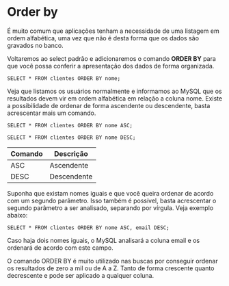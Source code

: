 # Order by

É muito comum que aplicações tenham a necessidade de uma listagem em ordem alfabética, uma vez que não é desta forma que os dados são gravados no banco.

Voltaremos ao select padrão e adicionaremos o comando **ORDER BY** para que você possa conferir a apresentação dos dados de forma organizada.

```
SELECT * FROM clientes ORDER BY nome;
```

Veja que listamos os usuários normalmente e informamos ao MySQL que os resultados devem vir em ordem alfabética em relação a coluna nome. Existe a possibilidade de ordenar de forma ascendente ou descendente, basta acrescentar mais um comando.

```
SELECT * FROM clientes ORDER BY nome ASC;

SELECT * FROM clientes ORDER BY nome DESC;
```

| Comando | Descrição   |
|---------|-------------|
| ASC     | Ascendente  |
| DESC    | Descendente |

Suponha que existam nomes iguais e que você queira ordenar de acordo com um segundo parâmetro. Isso também é possível, basta acrescentar o segundo parâmetro a ser analisado, separando por vírgula. Veja exemplo abaixo:

```
SELECT * FROM clientes ORDER BY nome ASC, email DESC;
```

Caso haja dois nomes iguais, o MySQL analisará a coluna email e os ordenará de acordo com este campo.

O comando ORDER BY é muito utilizado nas buscas por conseguir ordenar os resultados de zero a mil ou de A a Z. Tanto de forma crescente quanto decrescente e pode ser aplicado a qualquer coluna.